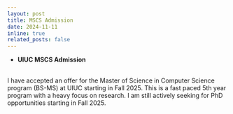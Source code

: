 ```yaml
---
layout: post
title: MSCS Admission
date: 2024-11-11
inline: true
related_posts: false
---
```


- **UIUC MSCS Admission**
<br/>
I have accepted an offer for the Master of Science in Computer Science program (BS-MS) at UIUC starting in Fall 2025. This is a fast paced 5th year program with a heavy focus on research. I am still actively seeking for PhD opportunities starting in Fall 2025.
